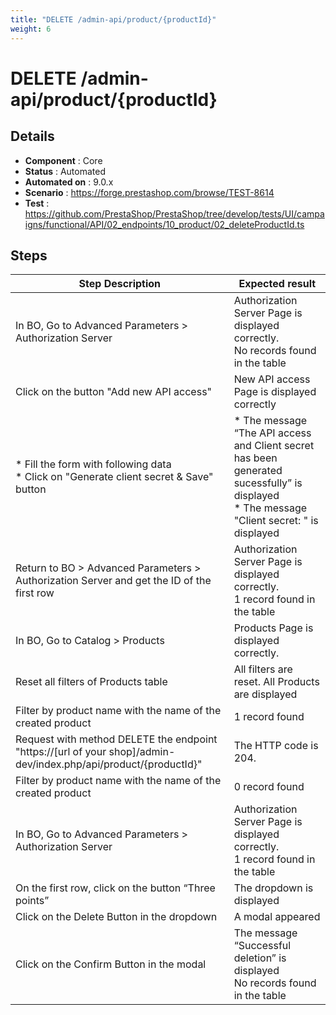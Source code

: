 ```yaml
---
title: "DELETE /admin-api/product/{productId}"
weight: 6
---
```


# DELETE /admin-api/product/{productId}
## Details
* **Component** : Core
* **Status** : Automated
* **Automated on** : 9.0.x
* **Scenario** : https://forge.prestashop.com/browse/TEST-8614
* **Test** : https://github.com/PrestaShop/PrestaShop/tree/develop/tests/UI/campaigns/functional/API/02_endpoints/10_product/02_deleteProductId.ts

## Steps
| Step Description | Expected result |
| ----- | ----- |
| In BO, Go to Advanced Parameters > Authorization Server | Authorization Server Page is displayed correctly.<br>No records found in the table |
| Click on the button "Add new API access" | New API access Page is displayed correctly |
| * Fill the form with following data<br> * Click on "Generate client secret & Save" button | * The message “The API access and Client secret has been generated sucessfully” is displayed<br> * The message "Client secret: " is displayed |
| Return to BO > Advanced Parameters > Authorization Server and get the ID of the first row | Authorization Server Page is displayed correctly.<br>1 record found in the table |
| In BO, Go to Catalog > Products | Products Page is displayed correctly. |
| Reset all filters of Products table | All filters are reset. All Products are displayed |
| Filter by product name with the name of the created product | 1 record found |
| Request with method DELETE the endpoint "https://[url of your shop]/admin-dev/index.php/api/product/\{productId}" | The HTTP code is 204. |
| Filter by product name with the name of the created product | 0 record found |
| In BO, Go to Advanced Parameters > Authorization Server | Authorization Server Page is displayed correctly.<br>1 record found in the table |
| On the first row, click on the button “Three points” | The dropdown is displayed |
| Click on the Delete Button in the dropdown | A modal appeared |
| Click on the Confirm Button in the modal | The message “Successful deletion” is displayed<br>No records found in the table |
